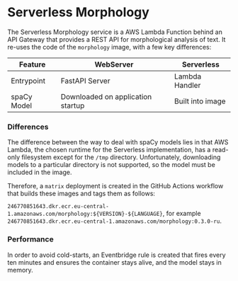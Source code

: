 # Serverless Morphology

The Serverless Morphology service is a AWS Lambda Function behind an API Gateway that provides a
REST API for morphological analysis of text. It re-uses the code of the `morphology` image,
with a few key differences:

| Feature     | WebServer                         | Serverless       |
|-------------|-----------------------------------|------------------|
| Entrypoint  | FastAPI Server                    | Lambda Handler   |
| spaCy Model | Downloaded on application startup | Built into image |

### Differences

The difference between the way to deal with spaCy models lies in that AWS Lambda, the chosen runtime
for the Serverless implementation, has a read-only filesystem except for the `/tmp` directory.
Unfortunately, downloading models to a particular directory is not supported, so the model must
be included in the image.

Therefore, a `matrix` deployment is created in the GitHub Actions workflow that builds these images
and tags them as follows:

`246770851643.dkr.ecr.eu-central-1.amazonaws.com/morphology:${VERSION}-${LANGUAGE}`, for example
`246770851643.dkr.ecr.eu-central-1.amazonaws.com/morphology:0.3.0-ru`.

### Performance

In order to avoid cold-starts, an Eventbridge rule is created that fires every ten minutes and
ensures the container stays alive, and the model stays in memory.